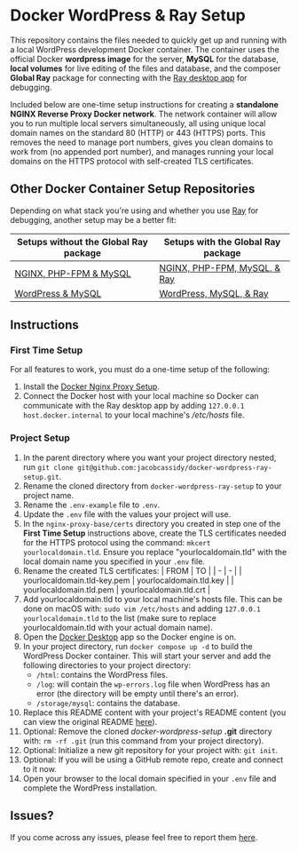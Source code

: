# Docker WordPress & Ray Setup

This repository contains the files needed to quickly get up and running with a local WordPress development Docker container. The container uses the official Docker __wordpress image__ for the server, __MySQL__ for the database, __local volumes__ for live editing of the files and database, and the composer __Global Ray__ package for connecting with the [Ray desktop app](https://myray.app/) for debugging.

Included below are one-time setup instructions for creating a __standalone NGINX Reverse Proxy Docker network__. The network container will allow you to run multiple local servers simultaneously, all using unique local domain names on the standard 80 (HTTP) or 443 (HTTPS) ports. This removes the need to manage port numbers, gives you clean domains to work from (no appended port number), and manages running your local domains on the HTTPS protocol with self-created TLS certificates.

## Other Docker Container Setup Repositories

Depending on what stack you're using and whether you use [Ray](https://myray.app/) for debugging, another setup may be a better fit:

| Setups without the Global Ray package| Setups with the Global Ray package |
| - | - |
| [NGINX, PHP-FPM & MySQL](https://github.com/jacobcassidy/docker-nginx-phpfpm-setup) | [NGINX, PHP-FPM, MySQL, & Ray](https://github.com/jacobcassidy/docker-nginx-phpfpm-ray-setup) |
| [WordPress & MySQL](https://github.com/jacobcassidy/docker-wordpress-setup) | [WordPress, MySQL, & Ray](https://github.com/jacobcassidy/docker-wordpress-ray-setup) |

## Instructions

### First Time Setup

For all features to work, you must do a one-time setup of the following:

1. Install the [Docker Nginx Proxy Setup](https://github.com/jacobcassidy/docker-nginx-proxy-setup).
2. Connect the Docker host with your local machine so Docker can communicate with the Ray desktop app by adding `127.0.0.1 host.docker.internal` to your local machine's _/etc/hosts_ file.

### Project Setup

1. In the parent directory where you want your project directory nested, run `git clone git@github.com:jacobcassidy/docker-wordpress-ray-setup.git`.
2. Rename the cloned directory from `docker-wordpress-ray-setup` to your project name.
3. Rename the `.env-example` file to `.env`.
4. Update the `.env` file with the values your project will use.
5. In the `nginx-proxy-base/certs` directory you created in step one of the __First Time Setup__ instructions above, create the TLS certificates needed for the HTTPS protocol using the command: `mkcert yourlocaldomain.tld`. Ensure you replace "yourlocaldomain.tld" with the local domain name you specified in your `.env` file.
6. Rename the created TLS certificates:
    | FROM | TO |
    | - | - |
    | yourlocaldomain.tld-key.pem | yourlocaldomain.tld.key |
    | yourlocaldomain.tld.pem | yourlocaldomain.tld.crt |
7. Add yourlocaldomain.tld to your local machine's hosts file. This can be done on macOS with: `sudo vim /etc/hosts` and adding `127.0.0.1 yourlocaldomain.tld` to the list (make sure to replace yourlocaldomain.tld with your actual domain name).
8. Open the [Docker Desktop](https://www.docker.com/products/docker-desktop/) app so the Docker engine is on.
9. In your project directory, run `docker compose up -d` to build the WordPress Docker container. This will start your server and add the following directories to your project directory:
    - `/html`: contains the WordPress files.
    - `/log`: will contain the `wp-errors.log` file when WordPress has an error (the directory will be empty until there's an error).
    - `/storage/mysql`: contains the database.
10. Replace this README content with your project's README content (you can view the original README [here](https://github.com/jacobcassidy/docker-wordpress-ray-setup)).
11. Optional: Remove the cloned _docker-wordpress-setup_ __.git__ directory with: `rm -rf .git` (run this command from your project directory).
12. Optional: Initialize a new git repository for your project with: `git init`.
13. Optional: If you will be using a GitHub remote repo, create and connect to it now.
14. Open your browser to the local domain specified in your `.env` file and complete the WordPress installation.

## Issues?

If you come across any issues, please feel free to report them [here](https://github.com/jacobcassidy/docker-wordpress-ray-setup/issues).
